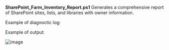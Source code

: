 **SharePoint_Farm_Inventory_Report.ps1** Generates a comprehensive report of SharePoint sites, lists, and libraries with owner information.

Example of diagnoctic log:


Example of output:

![image](https://github.com/user-attachments/assets/e1dcdf37-4fb4-4668-ac56-5f5136d34897)
